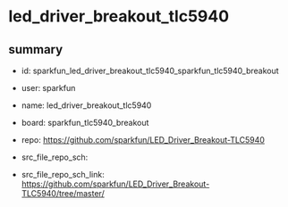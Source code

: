 # led_driver_breakout_tlc5940
 
## summary 
* id: sparkfun_led_driver_breakout_tlc5940_sparkfun_tlc5940_breakout
* user: sparkfun
* name: led_driver_breakout_tlc5940
* board: sparkfun_tlc5940_breakout
* repo: https://github.com/sparkfun/LED_Driver_Breakout-TLC5940



* src_file_repo_sch: 
* src_file_repo_sch_link: https://github.com/sparkfun/LED_Driver_Breakout-TLC5940/tree/master/






